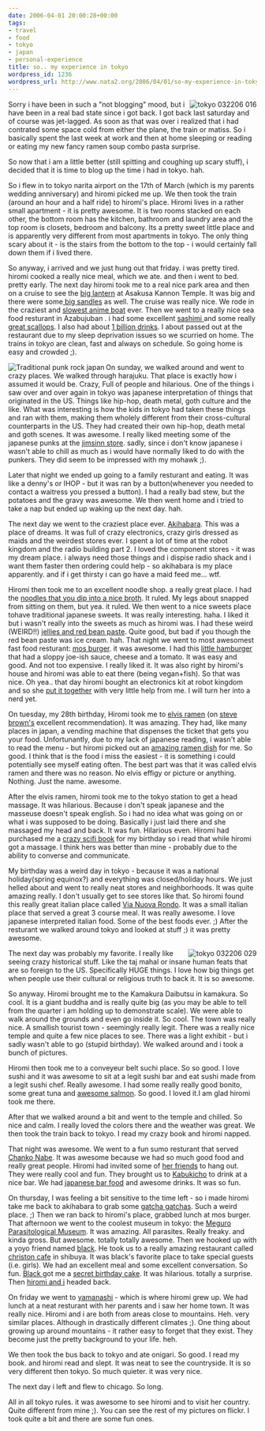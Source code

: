 ```yaml
---
date: 2006-04-01 20:00:28+00:00
tags:
- travel
- food
- tokyo
- japan
- personal-experience
title: so.. my experience in tokyo
wordpress_id: 1236
wordpress_url: http://www.nata2.org/2006/04/01/so-my-experience-in-tokyo/
---
```


<a title="Photo Sharing" href="http://www.flickr.com/photos/natatwo/116388397/"><img align="right" alt="tokyo 032206 016" title="tokyo 032206 016" src="http://static.flickr.com/39/116388397_dadbeb9f34_m.jpg" /></a>Sorry i have been in such a "not blogging" mood,  but i have been in a real bad state since i got back. I got back last saturday and of course was jet-lagged. As soon as that was over i realized that i had contrated some space cold from either the plane, the train or matiss. So i basically spent the last week at work and then at home sleeping or reading or eating my new fancy ramen soup combo pasta surprise.

So now that i am a little better (still spitting and coughing up scary stuff), i decided that it is time to blog up the time i had in tokyo. hah.

So i flew in to tokyo narita airport on the 17th of March (which is my parents wedding anniversary) and hiromi picked me up. We then took the train (around an hour and a half ride) to hiromi's place. Hiromi lives in a rather small apartment - it is pretty awesome. It is two rooms stacked on each other, the bottom room has the kitchen, bathroom and laundry area and the top room is closets, bedroom and balcony. Its a pretty sweet little place and is apparently very different from most apartments in tokyo. The only thing scary about it - is the stairs from the bottom to the top - i would certainly fall down them if i lived there.

So anyway, i arrived and we just hung out that friday. i was pretty tired. hiromi cooked a really nice meal, which we ate. and then i went to bed. pretty early. The next day hiromi took me to a real nice park area and then on a cruise to see the <a href="http://www.flickr.com/photos/natatwo/114411589/in/set-72057594085151914/">big lantern</a> at Asakusa Kannon Temple. It was big and there were some<a href="http://www.flickr.com/photos/natatwo/114413811/in/set-72057594085151914/"> big sandles</a> as well.  The cruise was really nice. We rode in the craziest and <a href="http://www.flickr.com/photos/natatwo/114410781/in/set-72057594085151914/">slowest anime boat</a> ever. Then we went to a really nice sea food resturant in Azabujuban . i had some excellent <a href="http://www.flickr.com/photos/natatwo/114413048/in/set-72057594085151914/">sashimi </a>and some really <a href="http://www.flickr.com/photos/natatwo/114413283/in/set-72057594085151914/">great scallops</a>. I also had about <a href="http://www.flickr.com/photos/natatwo/114412985/in/set-72057594085151914/">1 billion drinks</a>.  I about passed out at the restaurant due to my sleep deprivation  issues  so we scurried on home. The trains in tokyo are clean, fast and always on schedule. So going home is easy and  crowded ;).

<a title="Photo Sharing" href="http://www.flickr.com/photos/natatwo/114556833/"><img align="left" alt="Traditional punk rock japan" title="Traditional punk rock japan" src="http://static.flickr.com/40/114556833_371ae95872_m.jpg" /></a>On sunday,  we walked around and went to crazy places. We walked through harajuku. That place is exactly how i assumed it would be. Crazy, Full of people and hilarious. One of the things i saw over and over again in tokyo was japanese interpretation of things that originated in the US. Things like hip-hop, death metal, goth culture and the like. What was interesting is how the kids in tokyo had taken these things and ran with them, making them wholely different from their cross-cultural counterparts in the US. They had created their own hip-hop, death metal and goth scenes. It was awesome. I really liked meeting some of the japanese punks at the <a href="http://www.google.com/url?sa=t&ct=res&cd=1&url=http%3A//homepage.mac.com/debutante.osaka/jimsinn.html&ei=qsUuRNu8O6P6oQLiq-XhCg&sig2=hye2UacICtZRm0OJHBf97A">jimsinn store</a>. sadly, since i don't know japanese i wasn't able to chill as much as i would have normally liked to do with the punkers. They did seem to be impressed with my mohawk ;).

Later that night we ended up going to a family resturant and eating. It was like a denny's or IHOP - but it was ran by a button(whenever you needed to contact a waitress you pressed a button). I had a really bad stew, but the potatoes and the gravy was awesome. We then went home and i tried to take a nap but ended up waking up the next day. hah.

The next day we went to the craziest place ever. <a class="Grey" href="http://www.flickr.com/photos/natatwo/tags/akihabara/">Akihabara</a>.  This was a place of dreams. It was full of crazy electronics, crazy girls dressed as maids and the weirdest stores ever. I spent a lot of time at the robot kingdom and the radio building part 2. I loved the component stores - it was my dream place. i always need those things and i dispise radio shack and i want them faster then ordering could help - so akihabara is my place apparently. and if i get thirsty i can go have a maid feed me... wtf.

Hiromi then took me to an excellent noodle shop. a really great place. I had the <a href="http://www.flickr.com/photos/natatwo/115240541/in/set-72057594085151914/">noodles that you dip into a nice broth</a>. It ruled. My legs about snapped from sitting on them, but yea. it ruled. We then went to a nice sweets place tohave traditional japanese sweets. It was really interesting. haha. I liked it but i wasn't really into the sweets as much as hiromi was. I had these weird (WEIRD!!) <a href="http://www.flickr.com/photos/natatwo/115240609/in/set-72057594085151914/">jellies and red bean paste</a>. Quite good, but bad if you though the red bean paste was ice cream. hah. That night we went to most awesomest fast food resturant: <a href="http://www.google.com/url?sa=t&ct=res&cd=1&url=http%3A//www.mos.co.jp/&ei=L8ouRMhCgqSlAs2W8dgK&sig2=JoescUCANDgU61w0Zo9TDQ">mos burger</a>. it was awesome. I had this <a href="http://www.flickr.com/photos/natatwo/115838078/in/set-72057594085151914/">little hamburger</a> that had a sloppy joe-ish sauce, cheese and a tomato. It was easy and good. And not too expensive. I really liked it. It was also right by hiromi's house and hiromi was able to eat there (being vegan+fish). So that was nice. Oh yea.. that day hiromi bought an electronics kit at robot kingdom and so she <a href="http://www.flickr.com/photos/natatwo/115837946/in/set-72057594085151914/">put it together</a> with very little help from me. I will turn her into a nerd yet.

On tuesday, my 28th birthday, Hiromi took me to <a href="http://www.flickr.com/photos/natatwo/115839463/in/set-72057594085151914/">elvis ramen</a> (on <a href="http://www.stevebrownismyhero.com/">steve brown's</a> excellent recommendation). It was amazing. They had, like many places in japan, a vending machine that dispenses the ticket that gets you your food. Unfortunantly, due to my lack of japanese reading,  i wasn't able to read the menu - but hiromi picked out an <a href="http://www.flickr.com/photos/natatwo/115838414/in/set-72057594085151914/">amazing ramen dish</a> for me. So good. I think that is the food i miss the easiest - it is something i could potentially see myself eating often.  The best part was that it was called elvis ramen and there was no reason. No elvis effigy or picture or anything. Nothing. Just the name. awesome.

After the elvis ramen, hiromi took me to the tokyo station to get a head massage. It was hilarious. Because i don't speak japanese and the masseuse doesn't speak english.  So i had no idea what was going on or what i was supposed to be doing. Basically i just laid there and she massaged my head and back. It was fun. Hilarious even. Hiromi had purchased me a <a href="http://www.amazon.com/gp/product/0345479211/sr=8-1/qid=1143930494/ref=pd_bbs_1/102-8138382-2132104?%5Fencoding=UTF8">crazy scifi book</a> for my birthday so i read that while hiromi got a massage. I think hers was better than mine - probably due to the ability to converse and communicate.

My birthday was a weird day in tokyo - because it was a national holiday(spring equinox?) and everything was closed/holiday hours. We just helled about and went to really neat stores and neighborhoods. It was quite amazing really. I don't usually get to see stores like that. So hiromi found this really great italian place called <a href="http://www.flickr.com/photos/natatwo/115839618/in/set-72057594085151914/">Via Nuova Rondo</a>. It was a small italian place that served a great 3 course meal. It was really awesome.  I love japanese interpreted italian food. Some of the best foods ever. ;)  After the resturant we walked around tokyo and looked at stuff ;) it was pretty awesome.

<a title="Photo Sharing" href="http://www.flickr.com/photos/natatwo/116389646/"><img align="right" title="tokyo 032206 029" alt="tokyo 032206 029" src="http://static.flickr.com/43/116389646_56a7868bf6_m.jpg" /></a>The next day was probably my favorite. I really like seeing crazy historical stuff. Like the taj mahal or insane human feats that are so foreign to the US. Specifically HUGE things. I love how big things get when people use their cultural or religious truth to back it. It is so awesome.

So anyway. Hiromi brought me to the Kamakura Daibutsu in kamakura. So cool. It is a giant buddha and is really quite big (as you may be able to tell from the quarter i am holding up to demonstrate scale). We were able to walk around the grounds and even go inside it. So cool. The town was really nice. A smallish tourist town - seemingly really legit. There was a really nice temple and quite a few nice places to see. There was a light exhibit - but i sadly wasn't able to go (stupid birthday). We walked around and i took a bunch of pictures.

Hiromi then took me to a conveyeur belt suchi place. So so good. I love sushi and it was awesome to sit at a legit sushi bar and eat sushi made from a legit sushi  chef. Really awesome. I had some really really good bonito, some great tuna and <a href="http://www.flickr.com/photos/natatwo/116382257/in/set-72057594085151914/">awesome salmon</a>. So good. I loved it.I am glad hiromi took me there.

After that we walked around a bit and went to the temple and chilled. So nice and calm. I really loved the colors there and the weather was great.  We then took the train back to tokyo. I read my crazy book and hiromi napped.

That night was awesome. We went to a fun sumo resturant that served <a href="http://metropolis.japantoday.com/tokyofooddrinksarchive349/302/tokyofooddrinksinc.htm">Chanko Nabe</a>. It was awesome because we had so much good food and really great people. Hiromi had invited some of <a href="http://www.flickr.com/photos/natatwo/116395781/in/set-72057594085151914/">her friends</a> to hang out. They were really cool and fun. They brought us to <a href="http://www.insite-tokyo.com/column/douglas/index4.html">Kabukicho</a> to drink at a nice bar. We had <a href="http://www.flickr.com/photos/natatwo/116395629/in/set-72057594085151914/">japanese bar food</a> and awesome drinks. It was so fun.

On thursday, I was feeling a bit sensitive to the time left - so i made hiromi take me back to akihabara to grab some <a href="http://images.google.com/images?q=gatcha+gatcha&btnG=Search">gatcha gatchas</a>. Such a weird place. ;) Then we ran back to hiromi's place, grabbed lunch at mos burger. That afternoon we went to the coolest museum in tokyo: the <a href="http://club.nokia.co.jp/tokyoq/weekly_updates/tqoole/parasite.html">Meguro Parasitological Museum</a>. It was amazing. All parasites. Really freaky. and kinda gross. But awesome. totally totally awesome.
Then we hooked up with a yoyo friend named <a href="http://www.google.com/url?sa=t&ct=res&cd=1&url=http%3A//www.officeblack.com/&ei=HAYvRJWEN6jeqALHgLXECg&sig2=2LP0LbjBk-s1vCa4JtOFMA">black</a>. He took us to a really amazing restaurant called <a href="http://club.nokia.co.jp/tokyoq/weekly_updates/tqoole/christon.html">christon cafe</a> in shibuya. It was black's favorite place to take special guests (i.e. girls). We had an excellent meal and some excellent conversation. So fun. <a href="http://www.flickr.com/photos/natatwo/116790789/in/set-72057594085151914/">Black </a>got me a <a href="http://www.flickr.com/photos/natatwo/116791690/in/set-72057594085151914/">secret birthday cake</a>. It was hilarious. totally a surprise. Then <a href="http://www.flickr.com/photos/natatwo/116790711/in/set-72057594085151914/">hiromi and i</a> headed back.

On friday we went to <a href="http://www.yamanashi-kankou.or.jp/english/">yamanashi</a> - which is where hiromi grew up. We had lunch at a neat resturant with her parents and i saw her home town. It was really nice. Hiromi and i are both from areas close to mountains. Heh. very similar places. Although in drastically different climates ;). One thing about growing up around mountains - it rather easy to forget that they exist. They become just the pretty background to your life. heh.

We then took the bus back to tokyo and ate onigari. So good. I read my book. and hiromi read and slept. It was neat to see the countryside. It is so very different then tokyo. So much quieter. it was very nice.

The next day i left and flew to chicago. So long.

All in all tokyo rules. it was awesome to see hiromi and to visit her country.  Quite different from mine ;). You can see the rest of my <a xhref="http://flickr.com/photos/natatwo/sets/72057594085151914/">pictures on flickr</a>. I took quite a bit and there are some fun ones.